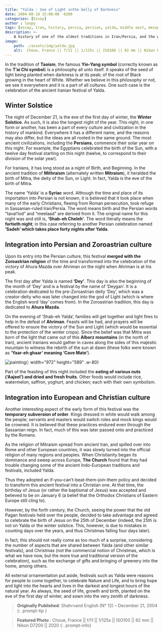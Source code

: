 ```yaml
---
title: "Yalda : See of Light inthe belly of Darkness"
date: 2004-08-18 15:00:00 -0200
categories: [Essay]
author : loopy
tags: [essay, Iran, history, persia, persian, yalda, middle east, mesopotamia, romans] 
description: >-
    A history of one of the oldest traditions in Iran/Persia, and the world, celebration of the winter's solstice, Yalda night; looking back at it's Zoroastrian origins. 
image: 
    path: ./assets/img/yalda.jpg
    alt:  Choue, France || f/11 || 1/125s || ISO100 || 82 mm || Nikon D7200 || 2020 || Shahriar Zayyani
---
```


In the tradition of **Taoism**, the famous **Yin-Yang symbol** (correctly known as the **T’ai Chi symbol**) is a philosophy all unto itself. It speaks of the seed of light being planted when darkness is at its peak; of the root of Black growing in the heart of White. Whether we believe in this philosophy or not, we see it everywhere and it is a part of all cultures. One such case is the celebration of the ancient Iranian festival of Yalda.

## Winter Solstice 

The night of December 21, is the eve of the first day of winter, the **Winter Solstice**. As such, it is also the longest night of the year. This night, in one form or another, has been a part of every culture and civilization in the history of mankind. Everywhere it has a different name, and the reasons may also differ, but the ideas are all rooted in the same ground. The most ancient civilizations, including the **Persians**, commence their solar year on this night. For example, the Egyptians celebrated the birth of the Sun, with a twelve day festival starting on this night (twelve, to correspond to their division of the solar year).

For Iranians, it has long stood as a night of Birth, and Beginning. In the ancient tradition of **Mithraism** (alternately written **Mitraism**), it heralded the birth of Mitra, the deity of the Sun, or Light. In fact, Yalda is the eve of the birth of Mitra.


The name ‘Yalda’ is a **Syriac** word. Although the time and place of its importation into Persian is not known, it is believed that it took place when many of the early Christians, fleeing from Roman persecution, took refuge in Sassanian-ruled Iran/Persia. The word means birth and the Persian words “taval’lod” and “meelaad” are derived from it. The original name for this night was and still is, **‘Shab-eh Cheleh’**. The word literally means the **fortieth night**; in this case referring to another Persian celebration named **‘Sadeh’ which takes place forty nights after Yalda**.

## Integration into Persian and Zoroastrian culture
Upon its entry into the Persian culture, this festival **merged with the Zoroastrian religion** of the time and transformed into the celebration of the victory of Ahura Mazda over Ahriman on the night when Ahriman is at his peak. 

The first day after Yalda is named **‘Dey’**. This day is also the beginning of the month of ‘Dey’ and is a festival by the name of ‘Deygan’. It is a celebration dedicated to the pre-Zoroastrian deity ‘Dey’, which was a creator-deity who was later changed into the god of Light (which is where the English word ‘day’ comes from). In the Zoroastrian tradition, this day is dedicated to **Ahura Mazda**.

On the evening of ‘Shab-eh Yalda’, families will get together and light fires to help in the defeat of **Ahriman**. Feasts will be had, and prayers will be offered to ensure the victory of the Sun and Light (which would be essential to the protection of the winter crops). Since the belief was that Mitra was born of the light that came out of this **Alborz mountains** (in the north of Iran), ancient Iranians would gather in caves along the sides of this majestic mountain to witness the rebirth of the sun at dawn (these folks were known as **‘Yaar-eh ghaar’ meaning ‘Cave Mate’**).

![painting](https://www.visitiran.ir/visitPic/de2e_standard/public/2019-04/%D8%B4%D8%A8%20%DB%8C%D9%84%D8%AF%D8%A7.jpg){: width="972" height="589" .w-80}

Part of the feasting of this night included the **eating of various nuts (‘Aajeel’) and dried and fresh fruits**. Other foods would include rice, watermelon, saffron, yoghurt, and chicken; each with their own symbolism.

## Integration into European and Christian culture 
Another interesting aspect of the early form of this festival was the **temporary subversion of order**. Kings dressed in white would walk among the people; servants and masters would switch roles and mock kings would be crowned. It is believed that these practices endured even through the Sassanian reign. In fact, much of this was later passed onto and practiced by the Romans. 

As the religion of Mitraism spread from ancient Iran, and spilled over into Rome and other European countries, it was slowly turned into the official religion of many regions and peoples. When Christianity began its dominance and sweep across Europe, **The Church** found that they had trouble changing some of the ancient Indo-European traditions and festivals, included Yalda. 

Thus they adopted an if-you-can’t-beat-them-join-them policy and decided to transform this ancient festival into a Christian one. At that time, the birthday of Jesus (or rather the baptismal of Jesus) was accepted and believed to be on January 6 (a belief that the Orthodox Christians of Eastern Europe still cling to). 

However, by the forth century, the Church, seeing the power that the old Pagan festivals held over the people, decided to take advantage and agreed to celebrate the birth of Jesus on the 25th of December (indeed, the 25th is not on Yalda or the winter solstice. This, however, is due to mistakes in counting days over the years, and thus Christmas falling four days later).

In fact, this should not really come as too much of a surprise, considering the number of aspects that are shared between Yalda (and other similar festivals), and Christmas (not the commercial notion of Christmas, which is what we have now, but the more true and traditional version of the celebration), such as the exchange of gifts and bringing of greenery into the home, among others. 

All external ornamentation put aside, festivals such as Yalda were reasons for people to come together, to celebrate Nature and Life, and to bring hope and light into the hearts and lives in the darkest and longest hours of the natural year. As always, the seed of life, growth and birth, planted on the eve of the first day of winter, and sown into the very zenith of darkness.

> **Originally Published**: Shahrvand English (N° 12) – December 21, 2004
{: .prompt-tip }

> **Featured Photo** :
Choue, France || f/11 || 1/125s || ISO100 || 82 mm || Nikon D7200 || 2020 
{: .prompt-info}
